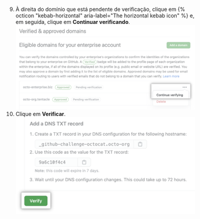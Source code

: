 9. À direita do domínio que está pendente de verificação, clique em {% octicon "kebab-horizontal" aria-label="The horizontal kebab icon" %} e, em seguida, clique em **Continuar verificando**. ![Botão do domínio Continue verifying (Continuar a verificação)](/assets/images/help/organizations/continue-verifying-domain.png)
10. Clique em **Verificar**. ![Verify button](/assets/images/help/organizations/verify-domain-final-button.png)